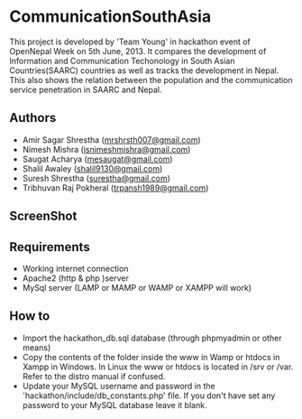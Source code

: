 # CommunicationSouthAsia

This project is developed by 'Team Young' in hackathon event of OpenNepal Week on 5th June, 2013. It compares the development of Information and Communication Techonology in South Asian Countries(SAARC) countries as well as tracks the development in Nepal. This also shows the relation between the population and the communication service penetration in SAARC and Nepal.

## Authors

* Amir Sagar Shrestha (mrshrsth007@gmail.com)
* Nimesh Mishra (isnimeshmishra@gmail.com)
* Saugat Acharya (mesaugat@gmail.com)
* Shalil Awaley (shalil9130@gmail.com)
* Suresh Shrestha (surestha@gmail.com)
* Tribhuvan Raj Pokheral (trpansh1989@gmail.com)

## ScreenShot

## Requirements

* Working internet connection
* Apache2 (http & php )server
* MySql server
(LAMP or MAMP or WAMP or XAMPP will work)

## How to
* Import the hackathon_db.sql database (through phpmyadmin or other means)
* Copy the contents of the folder inside the www in Wamp or htdocs in Xampp in Windows. In Linux the www or htdocs is located in /srv or /var. Refer to the distro manual if confused.
* Update your MySQL username and password in the 'hackathon/include/db_constants.php' file. If you don't have set any password to your MySQL database leave it blank.   
